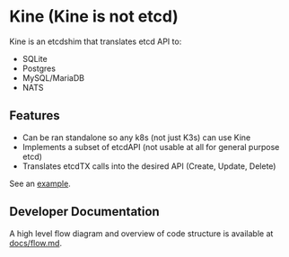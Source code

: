 Kine (Kine is not etcd)
=======================

Kine is an etcdshim that translates etcd API to:
- SQLite
- Postgres
- MySQL/MariaDB
- NATS

## Features
- Can be ran standalone so any k8s (not just K3s) can use Kine
- Implements a subset of etcdAPI (not usable at all for general purpose etcd)
- Translates etcdTX calls into the desired API (Create, Update, Delete)

See an [example](/examples/minimal.md).

## Developer Documentation

A high level flow diagram and overview of code structure is available at [docs/flow.md](/docs/flow.md).
